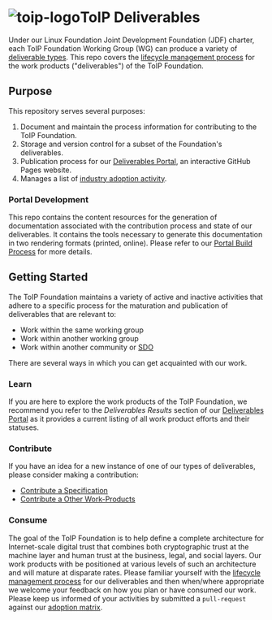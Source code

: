 # ![toip-logo](https://avatars0.githubusercontent.com/u/61128026?s=200&v=4)ToIP Deliverables

Under our Linux Foundation Joint Development Foundation (JDF) charter, each ToIP Foundation Working Group (WG) can produce a variety of [deliverable types](./process/work_products.md). This repo covers the [lifecycle management process](./process/lifecycle_management.md) for the work products ("deliverables") of the ToIP Foundation.

## Purpose
This repository serves several purposes:

1. Document and maintain the process information for contributing to the ToIP Foundation.
2. Storage and version control for a subset of the Foundation's deliverables.
3. Publication process for our [Deliverables Portal](https://trustoverip.github.io/deliverables), an interactive GitHub Pages website.
4. Manages a list of [industry adoption activity](./lists/adoption.md).

### Portal Development  
This repo contains the content resources for the generation of documentation associated with the contribution process and state   of our deliverables. It contains the tools necessary to generate this documentation in two rendering formats (printed, online). Please refer to our [Portal Build Process](https://github.com/trustoverip/deliverables/blob/main/DEV_README.md) for more details.

## Getting Started
The ToIP Foundation maintains a variety of active and inactive activities that adhere to a specific process for the maturation and publication of deliverables that are relevant to:

* Work within the same working group
* Work within another working group
* Work within another community or [SDO](https://en.wikipedia.org/wiki/Standards_organization#Standards_developing_organizations_(SDOs))

There are several ways in which you can get acquainted with our work.

### Learn
If you are here to explore the work products of the ToIP Foundation, we recommend you refer to the *Deliverables Results* section of our [Deliverables Portal](https://trustoverip.github.io/deliverables/results/proposed/) as it provides a current listing of all work product efforts and their statuses.

### Contribute
If you have an idea for a new instance of one of our types of deliverables, please consider making a contribution:

* [Contribute a Specification](./process/contributing_multi_specs.md)
* [Contribute a Other Work-Products](./process/contributing_multi_docs.md)

### Consume
The goal of the ToIP Foundation is to help define a complete architecture for Internet-scale digital trust that combines both cryptographic trust at the machine layer and human trust at the business, legal, and social layers. Our work products with be positioned at various levels of such an architecture and will mature at disparate rates. Please familiar yourself with the [lifecycle management process](./process/lifecycle_management.md) for our deliverables and then when/where appropriate we welcome your feedback on how you plan or have consumed our work. Please keep us informed of your activities by submitted a `pull-request` against our [adoption matrix](./lists/adoption.md).
